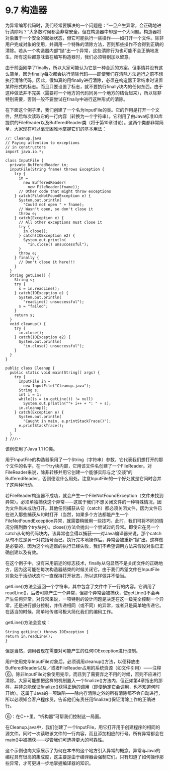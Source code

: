 # 9.7 构造器


为异常编写代码时，我们经常要解决的一个问题是：“一旦产生异常，会正确地进行清除吗？”大多数时候都会非常安全，但在构造器中却是一个大问题。构造器将对象置于一个安全的起始状态，但它可能执行一些操作——如打开一个文件。除非用户完成对象的使用，并调用一个特殊的清除方法，否则那些操作不会得到正确的清除。若从一个构造器内部“抛”出一个异常，这些清除行为也可能不会正确地发生。所有这些都意味着在编写构造器时，我们必须特别加以留意。

由于前面刚学了finally，所以大家可能认为它是一种合适的方案。但事情并没有这么简单，因为finally每次都会执行清除代码——即使我们在清除方法运行之前不想执行清除代码。因此，假如真的用finally进行清除，必须在构造器正常结束时设置某种形式的标志。而且只要设置了标志，就不要执行finally块内的任何东西。由于这种做法并不完美（需要将一个地方的代码同另一个地方的结合起来），所以除非特别需要，否则一般不要尝试在finally中进行这种形式的清除。

在下面这个例子里，我们创建了一个名为InputFile的类。它的作用是打开一个文件，然后每次读取它的一行内容（转换为一个字符串）。它利用了由Java标准IO库提供的FileReader以及BufferedReader类（将于第10章讨论）。这两个类都非常简单，大家现在可以毫无困难地掌握它们的基本用法：

```
//: Cleanup.java
// Paying attention to exceptions
// in constructors
import java.io.*;

class InputFile {
  private BufferedReader in;
  InputFile(String fname) throws Exception {
    try {
      in = 
        new BufferedReader(
          new FileReader(fname));
      // Other code that might throw exceptions
    } catch(FileNotFoundException e) {
      System.out.println(
        "Could not open " + fname);
      // Wasn't open, so don't close it
      throw e;
    } catch(Exception e) {
      // All other exceptions must close it
      try {
        in.close();
      } catch(IOException e2) {
        System.out.println(
          "in.close() unsuccessful");
      }
      throw e;
    } finally {
      // Don't close it here!!!
    }
  }
  String getLine() {
    String s;
    try {
      s = in.readLine();
    } catch(IOException e) {
      System.out.println(
        "readLine() unsuccessful");
      s = "failed";
    }
    return s;
  }
  void cleanup() {
    try {
      in.close();
    } catch(IOException e2) {
      System.out.println(
        "in.close() unsuccessful");
    }
  }
}

public class Cleanup {
  public static void main(String[] args) {
    try {
      InputFile in = 
        new InputFile("Cleanup.java");
      String s;
      int i = 1;
      while((s = in.getLine()) != null)
        System.out.println(""+ i++ + ": " + s);
      in.cleanup();
    } catch(Exception e) {
      System.out.println(
        "Caught in main, e.printStackTrace()");
      e.printStackTrace();
    }
  }
} ///:~
```

该例使用了Java 1.1 IO类。

用于InputFile的构造器采用了一个String（字符串）参数，它代表我们想打开的那个文件的名字。在一个try块内部，它用该文件名创建了一个FileReader。对FileReader来说，除非转移并用它创建一个能够实际与之“交谈”的BufferedReader，否则便没什么用处。注意InputFile的一个好处就是它同时合并了这两种行动。

若FileReader构造器不成功，就会产生一个FileNotFoundException（文件未找到异常）。必须单独捕获这个异常——这属于我们不想关闭文件的一种特殊情况，因为文件尚未成功打开。其他任何捕获从句（catch）都必须关闭文件，因为文件已在进入那些捕获从句时打开（当然，如果多个方法都能产生一个FileNotFoundException异常，就需要稍微用一些技巧。此时，我们可将不同的情况分隔到数个try块内）。close()方法会抛出一个尝试过的异常。即使它在另一个catch从句的代码块内，该异常也会得以捕获——对Java编译器来说，那个catch从句不过是另一对花括号而已。执行完本地操作后，异常会被重新“抛”出。这样做是必要的，因为这个构造器的执行已经失败，我们不希望调用方法来假设对象已正确创建以及有效。

在这个例子中，没有采用前述的标志技术，finally从句显然不是关闭文件的正确地方，因为这可能在每次构造器结束的时候关闭它。由于我们希望文件在InputFile对象处于活动状态时一直保持打开状态，所以这样做并不恰当。

getLine()方法会返回一个字符串，其中包含了文件中下一行的内容。它调用了readLine()，后者可能产生一个异常，但那个异常会被捕获，使getLine()不会再产生任何异常。对异常来说，一项特别的设计问题是决定在这一级完全控制一个异常，还是进行部分控制，并传递相同（或不同）的异常，或者只是简单地传递它。在适当的时候，简单地传递可极大简化我们的编码工作。

getLine()方法会变成：

```
String getLine() throws IOException {
return in.readLine();
}
```

但是当然，调用者现在需要对可能产生的任何IOException进行控制。

用户使用完毕InputFile对象后，必须调用cleanup()方法，以便释放由BufferedReader以及／或者FileReader占用的系统资源（如文件引用）——注释⑥。除非InputFile对象使用完毕，而且到了需要弃之不用的时候，否则不应进行清除。大家可能想把这样的机制置入一个finalize()方法内，但正如第4章指出的那样，并非总能保证finalize()获得正确的调用（即便确定它会调用，也不知道何时开始）。这属于Java的一项缺陷——除内存清除之外的所有清除都不会自动进行，所以必须知会客户程序员，告诉他们有责任用finalize()保证清除工作的正确进行。

⑥：在C++里，“析构器”可帮我们控制这一局面。

在Cleanup.java中，我们创建了一个InputFile，用它打开用于创建程序的相同的源文件。同时一次读取该文件的一行内容，而且添加相应的行号。所有异常都会在main()中被捕获——尽管我们可选择更大的可靠性。

这个示例也向大家展示了为何在本书的这个地方引入异常的概念。异常与Java的编程具有很高的集成度，这主要是由于编译器会强制它们。只有知道了如何操作那些异常，才可更进一步地掌握编译器的知识。
